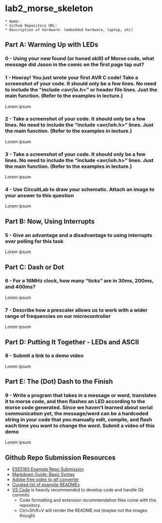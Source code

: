 # lab2_morse_skeleton

    * Name: 
    * Github Repository URL: 
    * Description of hardware: (embedded hardware, laptop, etc) 

## Part A: Warming Up with LEDs

### 0 - Using your new found (or honed skill) of Morse code, what message did Jason in the comic on the first page tap out?

### 1 - Hooray! You just wrote your first AVR C code! Take a screenshot of your code. It should only be a few lines. No need to include the “include <avr/io.h>” or header file lines. Just the main function.  (Refer to the examples in lecture.)

Lorem ipsum

### 2 - Take a screenshot of your code. It should only be a few lines. No need to include the “include <avr/ioh.h>” lines. Just the main function.  (Refer to the examples in lecture.)

Lorem ipsum

### 3 - Take a screenshot of your code. It should only be a few lines. No need to include the “include <avr/ioh.h>” lines. Just the main function.  (Refer to the examples in lecture.)

Lorem ipsum

### 4 - Use CircuitLab to draw your schematic. Attach an image to your answer to this question

Lorem ipsum

## Part B: Now, Using Interrupts

### 5 - Give an advantage and a disadvantage to using interrupts over polling for this task

Lorem ipsum

## Part C: Dash or Dot

### 6 - For a 16MHz clock, how many “ticks” are in 30ms, 200ms, and 400ms?

Lorem ipsum

### 7 - Describe how a prescaler allows us to work with a wider range of frequencies on our microcontroller

Lorem ipsum

## Part D: Putting It Together - LEDs and ASCII

### 8 - Submit a link to a demo video

Lorem ipsum

## Part E: The (Dot) Dash to the Finish

### 9 - Write a program that takes in a message or word, translates it to morse code, and then flashes an LED according to the morse code generated. Since we haven’t learned about serial communication yet, the message/word can be a hardcoded string in your code that you manually edit, compile, and flash each time you want to change the word. Submit a video of this demo

Lorem ipsum

## Github Repo Submission Resources

* [ESE5160 Example Repo Submission](https://github.com/ese5160/example-repository-submission)
* [Markdown Guide: Basic Syntax](https://www.markdownguide.org/basic-syntax/)
* [Adobe free video to gif converter](https://www.adobe.com/express/feature/video/convert/video-to-gif)
* [Curated list of example READMEs](https://github.com/matiassingers/awesome-readme)
* [VS Code](https://code.visualstudio.com/) is heavily recommended to develop code and handle Git commits
  * Code formatting and extension recommendation files come with this repository.
  * Ctrl+Shift+V will render the README.md (maybe not the images though)
